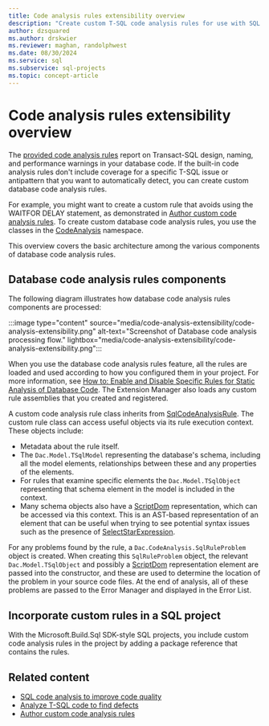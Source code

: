 ```yaml
---
title: Code analysis rules extensibility overview
description: "Create custom T-SQL code analysis rules for use with SQL projects."
author: dzsquared
ms.author: drskwier
ms.reviewer: maghan, randolphwest
ms.date: 08/30/2024
ms.service: sql
ms.subservice: sql-projects
ms.topic: concept-article
---
```


# Code analysis rules extensibility overview

The [provided code analysis rules](./sql-code-analysis/sql-code-analysis.md#provided-rules) report on Transact-SQL design, naming, and performance warnings in your database code. If the built-in code analysis rules don't include coverage for a specific T-SQL issue or antipattern that you want to automatically detect, you can create custom database code analysis rules.

For example, you might want to create a custom rule that avoids using the WAITFOR DELAY statement, as demonstrated in [Author custom code analysis rules](../howto/author-custom-code-analysis-rules.md). To create custom database code analysis rules, you use the classes in the [CodeAnalysis](/dotnet/api/microsoft.sqlserver.dac.codeanalysis) namespace.

This overview covers the basic architecture among the various components of database code analysis rules.

## Database code analysis rules components

The following diagram illustrates how database code analysis rules components are processed:

:::image type="content" source="media/code-analysis-extensibility/code-analysis-extensibility.png" alt-text="Screenshot of Database code analysis processing flow." lightbox="media/code-analysis-extensibility/code-analysis-extensibility.png":::

When you use the database code analysis rules feature, all the rules are loaded and used according to how you configured them in your project. For more information, see [How to: Enable and Disable Specific Rules for Static Analysis of Database Code](/previous-versions/visualstudio/visual-studio-2010/dd172131(v=vs.100)). The Extension Manager also loads any custom rule assemblies that you created and registered.

A custom code analysis rule class inherits from [SqlCodeAnalysisRule](/dotnet/api/microsoft.sqlserver.dac.codeanalysis.sqlcodeanalysisrule). The custom rule class can access useful objects via its rule execution context. These objects include:

- Metadata about the rule itself.
- The `Dac.Model.TSqlModel` representing the database's schema, including all the model elements, relationships between these and any properties of the elements.
- For rules that examine specific elements the `Dac.Model.TSqlObject` representing that schema element in the model is included in the context.
- Many schema objects also have a [ScriptDom](/dotnet/api/microsoft.sqlserver.transactsql.scriptdom) representation, which can be accessed via this context. This is an AST-based representation of an element that can be useful when trying to see potential syntax issues such as the presence of [SelectStarExpression](/dotnet/api/microsoft.sqlserver.transactsql.scriptdom.selectstarexpression).

For any problems found by the rule, a `Dac.CodeAnalysis.SqlRuleProblem` object is created. When creating this `SqlRuleProblem` object, the relevant `Dac.Model.TSqlObject` and possibly a [ScriptDom](/dotnet/api/microsoft.sqlserver.transactsql.scriptdom) representation element are passed into the constructor, and these are used to determine the location of the problem in your source code files. At the end of analysis, all of these problems are passed to the Error Manager and displayed in the Error List.

## Incorporate custom rules in a SQL project

With the Microsoft.Build.Sql SDK-style SQL projects, you include custom code analysis rules in the project by adding a package reference that contains the rules.

## Related content

- [SQL code analysis to improve code quality](sql-code-analysis/sql-code-analysis.md)
- [Analyze T-SQL code to find defects](../howto/analyze-t-sql-code-to-find-defects.md)
- [Author custom code analysis rules](../howto/author-custom-code-analysis-rules.md)
